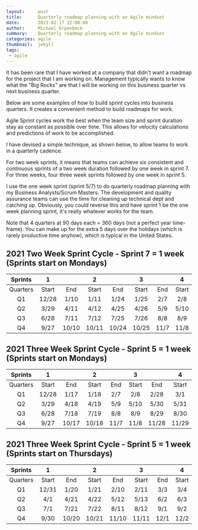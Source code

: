 ```yaml
---
layout:     post
title:      Quarterly roadmap planning with an Agile mindset
date:       2021-02-17 22:00:00
author:     Michael Erpenbeck
summary:    Quarterly roadmap planning with an Agile mindset
categories: agile
thumbnail:  jekyll
tags:
 - agile
---
```


It has been rare that I have worked at a company that didn't want a roadmap for the project that I am working on.  Management typically wants to know what the "Big Rocks" are that I will be working on this business quarter vs next business quarter.

Below are some examples of how to build sprint cycles into business quarters.  It creates a convenient method to build roadmaps for work.

Agile Sprint cycles work the best when the team size and sprint duration stay as constant as possible over time.  This allows for velocity calculations and predictions of work to be accomplished.

I have devised a simple technique, as shown below, to allow teams to work in a quarterly cadence.

For two week sprints, it means that teams can achieve six consistent and continuous sprints of a two week duration followed by one week in sprint 7.  For three weeks, four three week sprints followed by one week in sprint 5.

I use the one week sprint (sprint 5/7) to do quarterly roadmap planning with my Business Analysts/Scrum Masters.  The development and quality assurance teams can use the time for cleaning up technical dept and catching up.  Obviously, you could reverse this and have sprint 1 be the one week planning sprint, it's really whatever works for the team.

Note that 4 quarters at 90 days each = 360 days (not a perfect year time-frame).  You can make up for the extra 5 days over the holidays (which is rarely productive time anyhow), which is typical in the United States.

## 2021 Two Week Sprint Cycle - Sprint 7 = 1 week (Sprints start on Mondays)

|Sprints|1||2||3||4||5||6||7|||
|:-:|:-:|:-:|:-:|:-:|:-:|:-:|:-:|:-:|:-:|:-:|:-:|:-:|:-:|:-:|:-:|
|Quarters|Start|End|Start|End|Start|End|Start|End|Start|End|Start|End|Start|End|Days|
|Q1|12/28|1/10|1/11|1/24|1/25|2/7|2/8|2/21|2/22|3/7|3/8|3/21|3/22|3/28|90|
|Q2|3/29|4/11|4/12|4/25|4/26|5/9|5/10|5/23|5/24|6/6|6/7|6/20|6/21|6/27|90|
|Q3|6/28|7/11|7/12|7/25|7/26|8/8|8/9|8/22|8/23|9/5|9/6|9/19|9/20|9/26|90|
|Q4|9/27|10/10|10/11|10/24|10/25|11/7|11/8|11/21|11/22|12/5|12/6|12/19|12/20|12/26|90|

## 2021 Three Week Sprint Cycle - Sprint 5 = 1 week (Sprints start on Mondays)

|Sprints|1||2||3||4||5|||
|:-:|:-:|:-:|:-:|:-:|:-:|:-:|:-:|:-:|:-:|:-:|:-:|
|Quarters|Start|End|Start|End|Start|End|Start|End|Start|End|Days|
|Q1|12/28|1/17|1/18|2/7|2/8|2/28|3/1|3/21|3/22|3/28|90|
|Q2|3/29|4/18|4/19|5/9|5/10|5/30|5/31|6/20|6/21|6/27|90|
|Q3|6/28|7/18|7/19|8/8|8/9|8/29|8/30|9/19|9/20|9/26|90|
|Q4|9/27|10/17|10/18|11/7|11/8|11/28|11/29|12/19|12/20|12/26|90|

## 2021 Three Week Sprint Cycle - Sprint 5 = 1 week (Sprints start on Thursdays)

|Sprints|1||2||3||4||5|||
|:-:|:-:|:-:|:-:|:-:|:-:|:-:|:-:|:-:|:-:|:-:|:-:|
|Quarters|Start|End|Start|End|Start|End|Start|End|Start|End|Days|
|Q1|12/31|1/20|1/21|2/10|2/11|3/3|3/4|3/24|3/25|3/31|90|
|Q2|4/1|4/21|4/22|5/12|5/13|6/2|6/3|6/23|6/24|6/30|90|
|Q3|7/1|7/21|7/22|8/11|8/12|9/1|9/2|9/22|9/23|9/29|90|
|Q4|9/30|10/20|10/21|11/10|11/11|12/1|12/2|12/22|12/23|12/29|90|